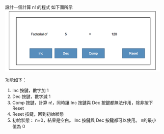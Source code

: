 設計一個計算 n! 的程式
如下圖所示
![image](https://github.com/veryjimmy/android_lab1/blob/master/ex1.png)

功能如下：
1. Inc 按鍵，數字加 1
2. Dec 按鍵，數字減 1
3. Comp 按鍵，計算 n!，同時讓 Inc 按鍵與 Dec 按鍵都無法作用，除非按下 Reset
4. Reset 按鍵，回到初始狀態
5. 初始狀態： n=0，結果是空白。 Inc 按鍵與 Dec 按鍵都可以使用。 n的最小值為 0
